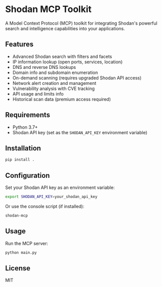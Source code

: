# Shodan MCP Toolkit

A Model Context Protocol (MCP) toolkit for integrating Shodan's powerful search and intelligence capabilities into your applications.

## Features
- Advanced Shodan search with filters and facets
- IP information lookup (open ports, services, location)
- DNS and reverse DNS lookups
- Domain info and subdomain enumeration
- On-demand scanning (requires upgraded Shodan API access)
- Network alert creation and management
- Vulnerability analysis with CVE tracking
- API usage and limits info
- Historical scan data (premium access required)

## Requirements
- Python 3.7+
- Shodan API key (set as the `SHODAN_API_KEY` environment variable)

## Installation
```bash
pip install .
```

## Configuration
Set your Shodan API key as an environment variable:
```bash
export SHODAN_API_KEY=your_shodan_api_key
```

Or use the console script (if installed):
```bash
shodan-mcp
```

## Usage
Run the MCP server:
```bash
python main.py
```

## License
MIT

